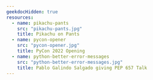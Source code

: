 ```yaml
---
geekdocHidden: true
resources:
  - name: pikachu-pants
    src: "pikachu-pants.jpg"
    title: Pikachu on Pants
  - name: pycon-opener
    src: "pycon-opener.jpg"
    title: PyCon 2022 Opening
  - name: python-better-error-messages
    src: "python-better-error-messages.jpg"
    title: Pablo Galindo Salgado giving PEP 657 Talk
---
```

